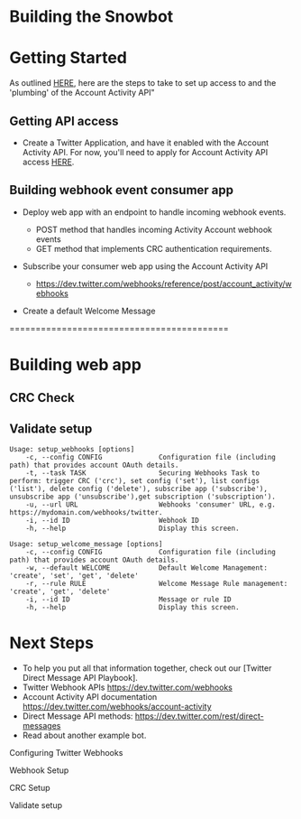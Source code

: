 # Building the Snowbot

# Getting Started

As outlined [HERE](https://dev.twitter.com/webhooks/getting-started), here are the steps to take to set up access to and the 'plumbing' of the Account Activity API"


## Getting API access
+ Create a Twitter Application, and have it enabled with the Account Activity API. For now, you'll need to apply for Account Activity API access [HERE](https://gnipinc.formstack.com/forms/account_activity_api_configuration_request_form).

## Building webhook event consumer app
+ Deploy web app with an endpoint to handle incoming webhook events.
  + POST method that handles incoming Activity Account webhook events
  + GET method that implements CRC authentication requirements.
 
+ Subscribe your consumer web app using the Account Activity API
  + https://dev.twitter.com/webhooks/reference/post/account_activity/webhooks



+ Create a default Welcome Message 



==========================================

# Building web app

## CRC Check

## Validate setup

```
Usage: setup_webhooks [options]
    -c, --config CONFIG              Configuration file (including path) that provides account OAuth details. 
    -t, --task TASK                  Securing Webhooks Task to perform: trigger CRC ('crc'), set config ('set'), list configs ('list'), delete config ('delete'), subscribe app ('subscribe'), unsubscribe app ('unsubscribe'),get subscription ('subscription').
    -u, --url URL                    Webhooks 'consumer' URL, e.g. https://mydomain.com/webhooks/twitter.
    -i, --id ID                      Webhook ID
    -h, --help                       Display this screen.
```




```
Usage: setup_welcome_message [options]
    -c, --config CONFIG              Configuration file (including path) that provides account OAuth details. 
    -w, --default WELCOME            Default Welcome Management: 'create', 'set', 'get', 'delete'
    -r, --rule RULE                  Welcome Message Rule management: 'create', 'get', 'delete'
    -i, --id ID                      Message or rule ID
    -h, --help                       Display this screen.
```



# Next Steps
+ To help you put all that information together, check out our [Twitter Direct Message API Playbook].
+ Twitter Webhook APIs https://dev.twitter.com/webhooks
+ Account Activity API documentation https://dev.twitter.com/webhooks/account-activity
+ Direct Message API methods: https://dev.twitter.com/rest/direct-messages
+ Read about another example bot. 







Configuring Twitter Webhooks


Webhook Setup

CRC Setup

Validate setup
